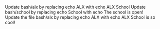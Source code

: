 Update bash/alx by replacing echo ALX with echo ALX School
Update bash/school by replacing echo School with echo The school is open!
Update the file bash/alx by replacing echo ALX with echo ALX School is so cool!
